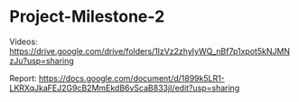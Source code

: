 # Project-Milestone-2
Videos: https://drive.google.com/drive/folders/1lzVz2zhyIyWQ_nBf7p1xpot5kNJMNzJu?usp=sharing

Report: https://docs.google.com/document/d/1899k5LR1-LKRXqJkaFEJ2G9cB2MmEkdB6vScaB833jI/edit?usp=sharing
